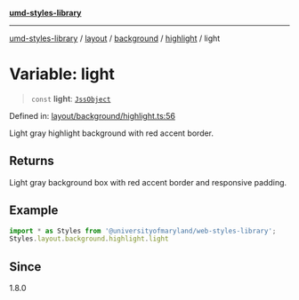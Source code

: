 [**umd-styles-library**](../../../../../../README.md)

***

[umd-styles-library](../../../../../../modules.md) / [layout](../../../../../README.md) / [background](../../../README.md) / [highlight](../README.md) / light

# Variable: light

> `const` **light**: [`JssObject`](../../../../../../utilities/namespaces/transform/type-aliases/JssObject.md)

Defined in: [layout/background/highlight.ts:56](https://github.com/UMD-Digital/design-system/blob/8021d9898368f604bce452fe4dde6fae3a0578fd/packages/styles/source/layout/background/highlight.ts#L56)

Light gray highlight background with red accent border.

## Returns

Light gray background box with red accent border and responsive padding.

## Example

```typescript
import * as Styles from '@universityofmaryland/web-styles-library';
Styles.layout.background.highlight.light
```

## Since

1.8.0
